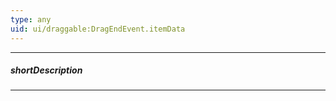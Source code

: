 ```yaml
---
type: any
uid: ui/draggable:DragEndEvent.itemData
---
```

---
##### shortDescription
<!-- Description goes here -->

---
<!-- Description goes here -->